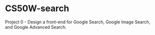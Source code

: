 # CS50W-search
Project 0 - Design a front-end for Google Search, Google Image Search, and Google Advanced Search.
